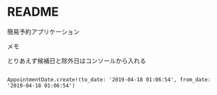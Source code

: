 # README

簡易予約アプリケーション

メモ

とりあえず候補日と除外日はコンソールから入れる
```

AppointmentDate.create!(to_date: '2019-04-18 01:06:54', from_date: '2019-04-18 01:06:54')
```